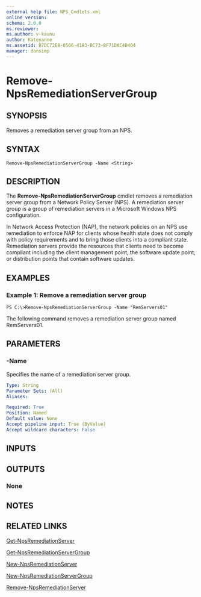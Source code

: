 ```yaml
---
external help file: NPS_Cmdlets.xml
online version: 
schema: 2.0.0
ms.reviewer:
ms.author: v-kaunu
author: Kateyanne
ms.assetid: B7DC72E8-0566-4193-BC73-8F71DAC4D404
manager: dansimp
---
```


# Remove-NpsRemediationServerGroup

## SYNOPSIS
Removes a remediation server group from an NPS.

## SYNTAX

```
Remove-NpsRemediationServerGroup -Name <String>
```

## DESCRIPTION
The **Remove-NpsRemediationServerGroup** cmdlet removes a remediation server group from a Network Policy Server (NPS).
A remediation server group is a group of remediation servers in a Microsoft Windows NPS configuration.

In Network Access Protection (NAP), the network policies on an NPS use remediation to enforce NAP for clients whose health state does not comply with policy requirements and to bring those clients into a compliant state.
Remediation servers provide the resources that clients need to become compliant including the client management point, the software update point, or distribution points that contain software updates.

## EXAMPLES

### Example 1: Remove a remediation server group
```
PS C:\>Remove-NpsRemediationServerGroup -Name "RemServers01"
```

The following command removes a remediation server group named RemServers01.

## PARAMETERS

### -Name
Specifies the name of a remediation server group.

```yaml
Type: String
Parameter Sets: (All)
Aliases: 

Required: True
Position: Named
Default value: None
Accept pipeline input: True (ByValue)
Accept wildcard characters: False
```

## INPUTS

## OUTPUTS

### None

## NOTES

## RELATED LINKS

[Get-NpsRemediationServer](./Get-NpsRemediationServer.md)

[Get-NpsRemediationServerGroup](./Get-NpsRemediationServerGroup.md)

[New-NpsRemediationServer](./New-NpsRemediationServer.md)

[New-NpsRemediationServerGroup](./New-NpsRemediationServerGroup.md)

[Remove-NpsRemediationServer](./Remove-NpsRemediationServer.md)

